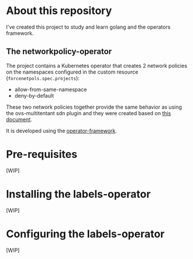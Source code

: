 # About this repository
I've created this project to study and learn golang and the operators framework.

## The networkpolicy-operator
The project contains a Kubernetes operator that creates 2 network policies on the namespaces configured in the custom resource (`forcenetpols.spec.projects`):
* allow-from-same-namespace 
* deny-by-default

These two network policies together provide the same behavior as using the ovs-multitentant sdn plugin and they were created based on [this document](https://docs.openshift.com/container-platform/3.11/admin_guide/managing_networking.html#admin-guide-networking-networkpolicy).

It is developed using the [operator-framework](https://operatorframework.io/).

# Pre-requisites
[WIP]

# Installing the labels-operator
[WIP]

# Configuring the labels-operator
[WIP]
